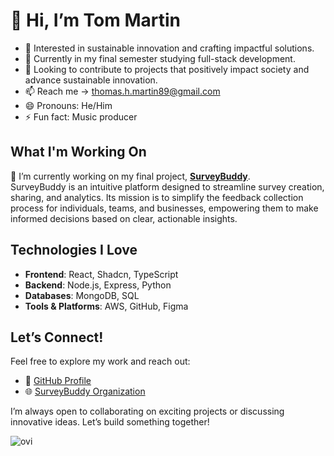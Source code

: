 # 👋 Hi, I’m Tom Martin

- 👀 Interested in sustainable innovation and crafting impactful solutions.  
- 🌱 Currently in my final semester studying full-stack development.  
- 💞️ Looking to contribute to projects that positively impact society and advance sustainable innovation.  
- 📫 Reach me -> thomas.h.martin89@gmail.com  
- 😄 Pronouns: He/Him  
- ⚡ Fun fact: Music producer  

## What I'm Working On  

🎯 I’m currently working on my final project, **[SurveyBuddy](https://github.com/Survey-Buddy)**.  
SurveyBuddy is an intuitive platform designed to streamline survey creation, sharing, and analytics. Its mission is to simplify the feedback collection process for individuals, teams, and businesses, empowering them to make informed decisions based on clear, actionable insights.  

## Technologies I Love  

- **Frontend**: React, Shadcn, TypeScript  
- **Backend**: Node.js, Express, Python  
- **Databases**: MongoDB, SQL  
- **Tools & Platforms**: AWS, GitHub, Figma  

## Let’s Connect!  

Feel free to explore my work and reach out:  
- 🔗 [GitHub Profile](https://main--tommartin-portfolio.netlify.app/)
- 🌐 [SurveyBuddy Organization](https://github.com/Survey-Buddy) 

I’m always open to collaborating on exciting projects or discussing innovative ideas. Let’s build something together! 

<!---
TommyMart/TommyMart is a ✨ special ✨ repository because its `README.md` (this file) appears on your GitHub profile.
You can click the Preview link to take a look at your changes.
--->

<img src="https://github-readme-stats.vercel.app/api/top-langs?username=TommyMart&show_icons=true&locale=en&layout=compact&theme=chartreuse-dark" alt="ovi" />
